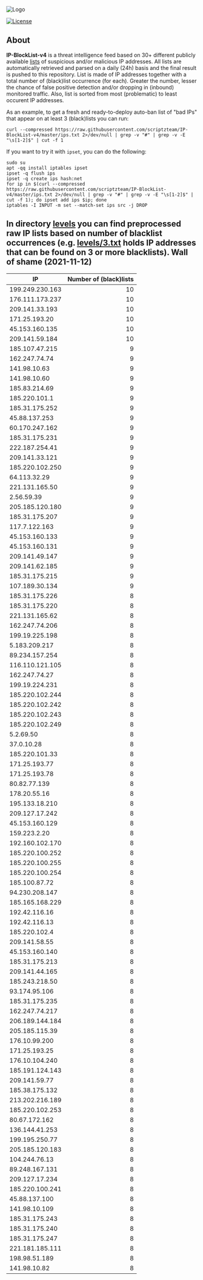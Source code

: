 ![Logo](https://i.imgur.com/PyKLAe7.png)

[![License](https://img.shields.io/badge/license-The_Unlicense-red.svg)](https://unlicense.org/)

About
----

**IP-BlockList-v4** is a threat intelligence feed based on 30+ different publicly available [lists](https://github.com/stamparm/maltrail) of suspicious and/or malicious IP addresses. All lists are automatically retrieved and parsed on a daily (24h) basis and the final result is pushed to this repository. List is made of IP addresses together with a total number of (black)list occurrence (for each). Greater the number, lesser the chance of false positive detection and/or dropping in (inbound) monitored traffic. Also, list is sorted from most (problematic) to least occurent IP addresses.

As an example, to get a fresh and ready-to-deploy auto-ban list of "bad IPs" that appear on at least 3 (black)lists you can run:

```
curl --compressed https://raw.githubusercontent.com/scriptzteam/IP-BlockList-v4/master/ips.txt 2>/dev/null | grep -v "#" | grep -v -E "\s[1-2]$" | cut -f 1
```

If you want to try it with `ipset`, you can do the following:

```
sudo su
apt -qq install iptables ipset
ipset -q flush ips
ipset -q create ips hash:net
for ip in $(curl --compressed https://raw.githubusercontent.com/scriptzteam/IP-BlockList-v4/master/ips.txt 2>/dev/null | grep -v "#" | grep -v -E "\s[1-2]$" | cut -f 1); do ipset add ips $ip; done
iptables -I INPUT -m set --match-set ips src -j DROP
```

In directory [levels](levels) you can find preprocessed raw IP lists based on number of blacklist occurrences (e.g. [levels/3.txt](levels/3.txt) holds IP addresses that can be found on 3 or more blacklists).
Wall of shame (2021-11-12)
----

|IP|Number of (black)lists|
|---|--:|
199.249.230.163|10
176.111.173.237|10
209.141.33.193|10
171.25.193.20|10
45.153.160.135|10
209.141.59.184|10
185.107.47.215|9
162.247.74.74|9
141.98.10.63|9
141.98.10.60|9
185.83.214.69|9
185.220.101.1|9
185.31.175.252|9
45.88.137.253|9
60.170.247.162|9
185.31.175.231|9
222.187.254.41|9
209.141.33.121|9
185.220.102.250|9
64.113.32.29|9
221.131.165.50|9
2.56.59.39|9
205.185.120.180|9
185.31.175.207|9
117.7.122.163|9
45.153.160.133|9
45.153.160.131|9
209.141.49.147|9
209.141.62.185|9
185.31.175.215|9
107.189.30.134|9
185.31.175.226|8
185.31.175.220|8
221.131.165.62|8
162.247.74.206|8
199.19.225.198|8
5.183.209.217|8
89.234.157.254|8
116.110.121.105|8
162.247.74.27|8
199.19.224.231|8
185.220.102.244|8
185.220.102.242|8
185.220.102.243|8
185.220.102.249|8
5.2.69.50|8
37.0.10.28|8
185.220.101.33|8
171.25.193.77|8
171.25.193.78|8
80.82.77.139|8
178.20.55.16|8
195.133.18.210|8
209.127.17.242|8
45.153.160.129|8
159.223.2.20|8
192.160.102.170|8
185.220.100.252|8
185.220.100.255|8
185.220.100.254|8
185.100.87.72|8
94.230.208.147|8
185.165.168.229|8
192.42.116.16|8
192.42.116.13|8
185.220.102.4|8
209.141.58.55|8
45.153.160.140|8
185.31.175.213|8
209.141.44.165|8
185.243.218.50|8
93.174.95.106|8
185.31.175.235|8
162.247.74.217|8
206.189.144.184|8
205.185.115.39|8
176.10.99.200|8
171.25.193.25|8
176.10.104.240|8
185.191.124.143|8
209.141.59.77|8
185.38.175.132|8
213.202.216.189|8
185.220.102.253|8
80.67.172.162|8
136.144.41.253|8
199.195.250.77|8
205.185.120.183|8
104.244.76.13|8
89.248.167.131|8
209.127.17.234|8
185.220.100.241|8
45.88.137.100|8
141.98.10.109|8
185.31.175.243|8
185.31.175.240|8
185.31.175.247|8
221.181.185.111|8
198.98.51.189|8
141.98.10.82|8
